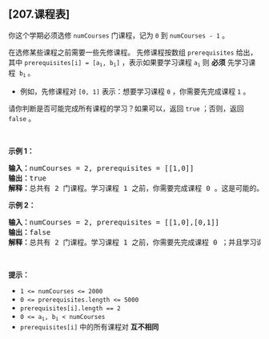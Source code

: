 ## [207.课程表]
<p>你这个学期必须选修 <code>numCourses</code> 门课程，记为&nbsp;<code>0</code>&nbsp;到&nbsp;<code>numCourses - 1</code> 。</p>

<p>在选修某些课程之前需要一些先修课程。 先修课程按数组&nbsp;<code>prerequisites</code> 给出，其中&nbsp;<code>prerequisites[i] = [a<sub>i</sub>, b<sub>i</sub>]</code> ，表示如果要学习课程&nbsp;<code>a<sub>i</sub></code> 则 <strong>必须</strong> 先学习课程&nbsp; <code>b<sub>i</sub></code><sub> </sub>。</p>

<ul>
	<li>例如，先修课程对&nbsp;<code>[0, 1]</code> 表示：想要学习课程 <code>0</code> ，你需要先完成课程 <code>1</code> 。</li>
</ul>

<p>请你判断是否可能完成所有课程的学习？如果可以，返回 <code>true</code> ；否则，返回 <code>false</code> 。</p>

<p>&nbsp;</p>

<p><strong>示例 1：</strong></p>

<pre>
<strong>输入：</strong>numCourses = 2, prerequisites = [[1,0]]
<strong>输出：</strong>true
<strong>解释：</strong>总共有 2 门课程。学习课程 1 之前，你需要完成课程 0 。这是可能的。</pre>

<p><strong>示例 2：</strong></p>

<pre>
<strong>输入：</strong>numCourses = 2, prerequisites = [[1,0],[0,1]]
<strong>输出：</strong>false
<strong>解释：</strong>总共有 2 门课程。学习课程 1 之前，你需要先完成​课程 0 ；并且学习课程 0 之前，你还应先完成课程 1 。这是不可能的。</pre>

<p>&nbsp;</p>

<p><strong>提示：</strong></p>

<ul>
	<li><code>1 &lt;= numCourses &lt;= 2000</code></li>
	<li><code>0 &lt;= prerequisites.length &lt;= 5000</code></li>
	<li><code>prerequisites[i].length == 2</code></li>
	<li><code>0 &lt;= a<sub>i</sub>, b<sub>i</sub> &lt; numCourses</code></li>
	<li><code>prerequisites[i]</code> 中的所有课程对 <strong>互不相同</strong></li>
</ul>
